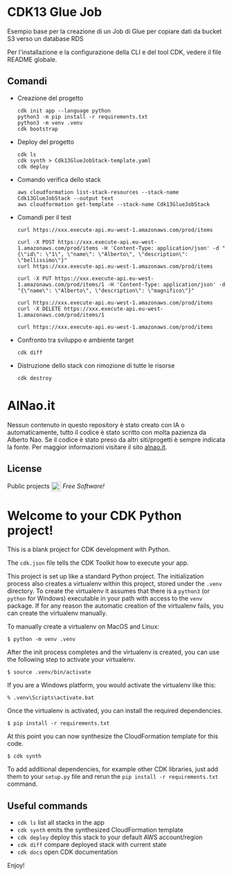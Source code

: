 # CDK13 Glue Job
Esempio base per la creazione di un Job di Glue per copiare dati da bucket S3 verso un database RDS

Per l'installazione e la configurazione della CLI e del tool CDK, vedere il file README globale.

## Comandi 
- Creazione del progetto
    ```
    cdk init app --language python
    python3 -m pip install -r requirements.txt
    python3 -m venv .venv
    cdk bootstrap
    ```
- Deploy del progetto
    ```
    cdk ls
    cdk synth > Cdk13GlueJobStack-template.yaml
    cdk deploy
    ```
- Comando verifica dello stack
    ```
    aws cloudformation list-stack-resources --stack-name Cdk13GlueJobStack --output text
    aws cloudformation get-template --stack-name Cdk13GlueJobStack
    ```
- Comandi per il test
    ```
    curl https://xxx.execute-api.eu-west-1.amazonaws.com/prod/items
    
    curl -X POST https://xxx.execute-api.eu-west-1.amazonaws.com/prod/items -H 'Content-Type: application/json' -d "{\"id\": \"1\", \"name\": \"Alberto\", \"description\": \"bellissimo\"}"
    curl https://xxx.execute-api.eu-west-1.amazonaws.com/prod/items
    
    curl -X PUT https://xxx.execute-api.eu-west-1.amazonaws.com/prod/items/1 -H 'Content-Type: application/json' -d "{\"name\": \"Alberto\", \"description\": \"magnifico\"}"
    
    curl https://xxx.execute-api.eu-west-1.amazonaws.com/prod/items
    curl -X DELETE https://xxx.execute-api.eu-west-1.amazonaws.com/prod/items/1
    
    curl https://xxx.execute-api.eu-west-1.amazonaws.com/prod/items
    ```
- Confronto tra sviluppo e ambiente target
    ```
    cdk diff 
    ```
- Distruzione dello stack con rimozione di tutte le risorse
    ```    
    cdk destroy
    ```


# AlNao.it
Nessun contenuto in questo repository è stato creato con IA o automaticamente, tutto il codice è stato scritto con molta pazienza da Alberto Nao. Se il codice è stato preso da altri siti/progetti è sempre indicata la fonte. Per maggior informazioni visitare il sito [alnao.it](https://www.alnao.it/).

## License
Public projects 
<a href="https://it.wikipedia.org/wiki/GNU_General_Public_License"  valign="middle"><img src="https://img.shields.io/badge/License-GNU-blue" style="height:22px;"  valign="middle"></a> 
*Free Software!*



# Welcome to your CDK Python project!

This is a blank project for CDK development with Python.

The `cdk.json` file tells the CDK Toolkit how to execute your app.

This project is set up like a standard Python project.  The initialization
process also creates a virtualenv within this project, stored under the `.venv`
directory.  To create the virtualenv it assumes that there is a `python3`
(or `python` for Windows) executable in your path with access to the `venv`
package. If for any reason the automatic creation of the virtualenv fails,
you can create the virtualenv manually.

To manually create a virtualenv on MacOS and Linux:

```
$ python -m venv .venv
```

After the init process completes and the virtualenv is created, you can use the following
step to activate your virtualenv.

```
$ source .venv/bin/activate
```

If you are a Windows platform, you would activate the virtualenv like this:

```
% .venv\Scripts\activate.bat
```

Once the virtualenv is activated, you can install the required dependencies.

```
$ pip install -r requirements.txt
```

At this point you can now synthesize the CloudFormation template for this code.

```
$ cdk synth
```

To add additional dependencies, for example other CDK libraries, just add
them to your `setup.py` file and rerun the `pip install -r requirements.txt`
command.

## Useful commands

 * `cdk ls`          list all stacks in the app
 * `cdk synth`       emits the synthesized CloudFormation template
 * `cdk deploy`      deploy this stack to your default AWS account/region
 * `cdk diff`        compare deployed stack with current state
 * `cdk docs`        open CDK documentation

Enjoy!
